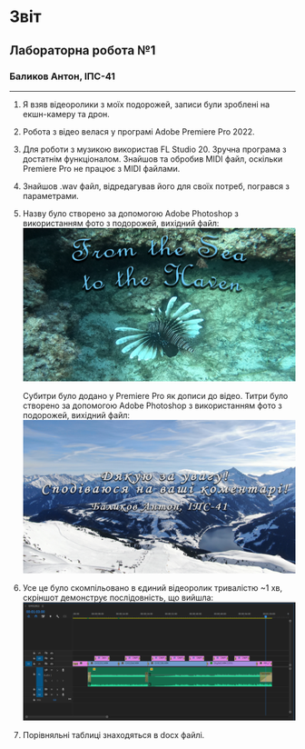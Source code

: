 # Звіт
## Лабораторна робота №1
### Баликов Антон, ІПС-41
___
1.	Я взяв відеоролики з моїх подорожей, записи були зроблені на екшн-камеру та дрон.
2.	Робота з відео велася у програмі Adobe Premiere Pro 2022.
3.	Для роботи з музикою використав FL Studio 20. Зручна програма з достатнім функціоналом. Знайшов та обробив MIDI файл, оскільки Premiere Pro не працює з MIDI файлами.
4.	Знайшов .wav файл, відредагував його для своїх потреб, погрався з параметрами.
5.	Назву було створено за допомогою Adobe Photoshop з використанням фото з подорожей, вихідний файл: ![РМС_Назва.png](./%D0%A0%D0%9C%D0%A1_%D0%9D%D0%B0%D0%B7%D0%B2%D0%B0.png)

    Субитри було додано у Premiere Pro як дописи до відео.
Титри було створено за допомогою Adobe Photoshop з використанням фото з подорожей, вихідний файл: ![РМС_Титри.png](./%D0%A0%D0%9C%D0%A1_%D0%A2%D0%B8%D1%82%D1%80%D0%B8.png)

6.	Усе це було скомпільовано в єдиний відеоролик тривалістю ~1 хв, скріншот  демонструє послідовність, що вийшла: ![Скріншот_проєкту.png](./%D0%A1%D0%BA%D1%80%D1%96%D0%BD%D1%88%D0%BE%D1%82_%D0%BF%D1%80%D0%BE%D1%94%D0%BA%D1%82%D1%83.png)

7. Порівняльні таблиці знаходяться в docx файлі.
